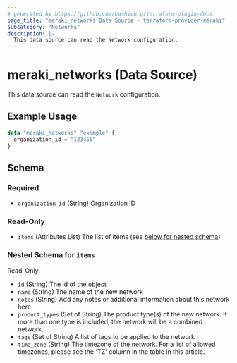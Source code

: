 ```yaml
---
# generated by https://github.com/hashicorp/terraform-plugin-docs
page_title: "meraki_networks Data Source - terraform-provider-meraki"
subcategory: "Networks"
description: |-
  This data source can read the Network configuration.
---
```


# meraki_networks (Data Source)

This data source can read the `Network` configuration.

## Example Usage

```terraform
data "meraki_networks" "example" {
  organization_id = "123456"
}
```

<!-- schema generated by tfplugindocs -->
## Schema

### Required

- `organization_id` (String) Organization ID

### Read-Only

- `items` (Attributes List) The list of items (see [below for nested schema](#nestedatt--items))

<a id="nestedatt--items"></a>
### Nested Schema for `items`

Read-Only:

- `id` (String) The id of the object
- `name` (String) The name of the new network
- `notes` (String) Add any notes or additional information about this network here.
- `product_types` (Set of String) The product type(s) of the new network. If more than one type is included, the network will be a combined network.
- `tags` (Set of String) A list of tags to be applied to the network
- `time_zone` (String) The timezone of the network. For a list of allowed timezones, please see the 'TZ' column in the table in this article.
